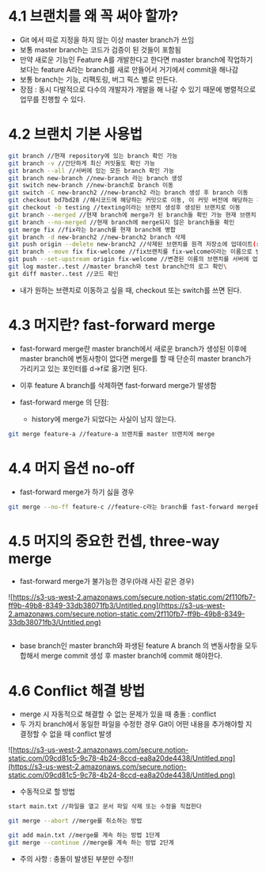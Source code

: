 # 4.1 브랜치를 왜 꼭 써야 할까?

- Git 에서 따로 지정을 하지 않는 이상 master branch가 쓰임
- 보통 master branch는 코드가 검증이 된 것들이 포함됨
- 만약 새로운 기능인 Feature A를 개발한다고 한다면 master branch에 작업하기 보다는 feature A라는 branch를 새로 만들어서 거기에서 commit을 해나감
- 보통 branch는 기능, 리팩토링, 버그 픽스 별로 만든다.
- 장점 : 동시 다발적으로 다수의 개발자가 개발을 해 나갈 수 있기 때문에 병렬적으로 업무를 진행할 수 있다.

# 4.2 브랜치 기본 사용법
```bash
git branch //현재 repository에 있는 branch 확인 가능
git branch -v //간단하게 최신 커밋들도 확인 가능
git branch --all //서버에 있는 모든 branch 확인 가능
git branch new-branch //new-branch 라는 branch 생성
git switch new-branch //new-branch로 branch 이동
git switch -C new-branch2 //new-branch2 라는 branch 생성 후 branch 이동
git checkout bd7bd28 //해시코드에 해당하는 커밋으로 이동, 이 커밋 버전에 해당하는 파일 확인 가능, checkout을 사용하면 원하는 버전, 원하는 브랜치로 이동 가능
git checkout -b testing //texting이라는 브랜치 생성후 생성된 브랜치로 이동
git branch --merged //현재 branch에 merge가 된 branch들 확인 가능 현재 브랜치 위의 브랜치는 머지O, 아래 브랜치는 생성만되고 머지 되지 않음
git branch --no-merged //현재 branch에 merge되지 않은 branch들을 확인
git merge fix //fix라는 branch를 현재 branch에 병합
git branch -d new-branch2 //new-branch2 branch 삭제
git push origin --delete new-branch2 //삭제된 브랜치를 원격 저장소에 업데이트(상태를 업데이트)
git branch --move fix fix-welcome //fix브랜치를 fix-welcome이라는 이름으로 변경
git push --set-upstream origin fix-welcome //변경된 이름의 브랜치를 서버에 업데이트
git log master..test //master branch와 test branch간의 로그 확인\
git diff master..test //코드 확인  
```
- 내가 원하는 브랜치로 이동하고 싶을 때, checkout 또는 switch를 쓰면 된다.


# 4.3 머지란? fast-forward merge

- fast-forward merge란 master branch에서 새로운 branch가 생성된 이후에 master branch에 변동사항이 없다면 merge를 할 때 단순히 master branch가 가리키고 있는 포인터를 d→f로 옮기면 된다.
- 이후 feature A branch를 삭제하면 fast-forward merge가 발생함

- fast-forward merge 의 단점:
    - history에 merge가 되었다는 사실이 남지 않는다.

```bash
git merge feature-a //feature-a 브랜치를 master 브랜치에 merge
```


# 4.4 머지 옵션 no-off

- fast-forward merge가 하기 싫을 경우

```bash
git merge --no-ff feature-c //feature-c라는 branch를 fast-forward merge를 하지 않고 merge 관련된 commit이 생성됨
```


# 4.5 머지의 중요한 컨셉, three-way merge

- fast-forward merge가 불가능한 경우(아래 사진 같은 경우)

![https://s3-us-west-2.amazonaws.com/secure.notion-static.com/2f110fb7-ff9b-49b8-8349-33db38071fb3/Untitled.png](https://s3-us-west-2.amazonaws.com/secure.notion-static.com/2f110fb7-ff9b-49b8-8349-33db38071fb3/Untitled.png)

```bash

```

- base branch인 master branch와 파생된 feature A branch 의 변동사항을 모두 합해서 merge commit 생성 후 master branch에 commit 해야한다.



# 4.6 Conflict 해결 방법

- merge 시 자동적으로 해결할 수 없는 문제가 있을 때 충돌 : conflict
- 두 가지 branch에서 동일한 파일을 수정한 경우 Git이 어떤 내용을 추가해야할 지 결정할 수 없을 때 conflict 발생

![https://s3-us-west-2.amazonaws.com/secure.notion-static.com/09cd81c5-9c78-4b24-8ccd-ea8a20de4438/Untitled.png](https://s3-us-west-2.amazonaws.com/secure.notion-static.com/09cd81c5-9c78-4b24-8ccd-ea8a20de4438/Untitled.png)

- 수동적으로 할 방법

```bash
start main.txt //파일을 열고 문서 파일 삭제 또는 수정을 직접한다

git merge --abort //merge를 취소하는 방법

git add main.txt //merge를 계속 하는 방법 1단계
git merge --continue //merge를 계속 하는 방법 2단계
```

- 주의 사항 : 충돌이 발생된 부분만 수정!!